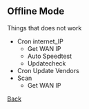 ## Offline Mode

Things that does not work
- Cron internet_IP
	- Get WAN IP
	- Auto Speedtest
	- Updatecheck
- Cron Update Vendors
- Scan
	- Get WAN IP


[Back](https://github.com/leiweibau/Pi.Alert)
